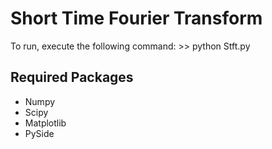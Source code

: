 Short Time Fourier Transform
=============================

To run, execute the following command:
    >> python Stft.py

Required Packages
-----------------
* Numpy
* Scipy
* Matplotlib
* PySide
